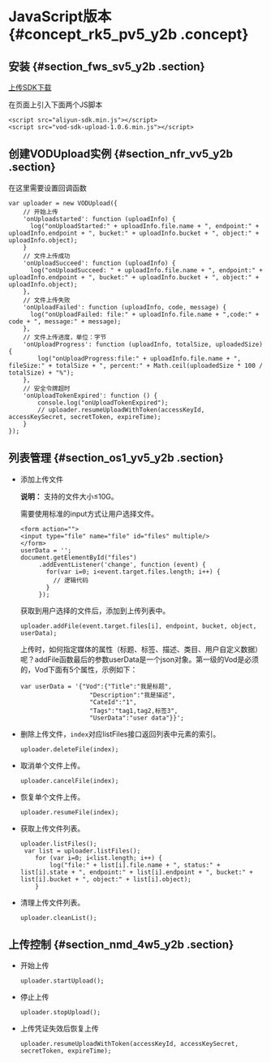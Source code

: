 # JavaScript版本 {#concept_rk5_pv5_y2b .concept}

## 安装 {#section_fws_sv5_y2b .section}

[上传SDK下载](intl.zh-CN/SDK参考/上传SDK/上传SDK下载.md#)

在页面上引入下面两个JS脚本

```
<script src="aliyun-sdk.min.js"></script>
<script src="vod-sdk-upload-1.0.6.min.js"></script>
```

## 创建VODUpload实例 {#section_nfr_vv5_y2b .section}

在这里需要设置回调函数

```
var uploader = new VODUpload({
    // 开始上传
    'onUploadstarted': function (uploadInfo) {
      log("onUploadStarted:" + uploadInfo.file.name + ", endpoint:" + uploadInfo.endpoint + ", bucket:" + uploadInfo.bucket + ", object:" + uploadInfo.object);
    }
    // 文件上传成功
    'onUploadSucceed': function (uploadInfo) {
      log("onUploadSucceed: " + uploadInfo.file.name + ", endpoint:" + uploadInfo.endpoint + ", bucket:" + uploadInfo.bucket + ", object:" + uploadInfo.object);
    },
    // 文件上传失败
    'onUploadFailed': function (uploadInfo, code, message) {
      log("onUploadFailed: file:" + uploadInfo.file.name + ",code:" + code + ", message:" + message);
    },
    // 文件上传进度，单位：字节
    'onUploadProgress': function (uploadInfo, totalSize, uploadedSize) {
        log("onUploadProgress:file:" + uploadInfo.file.name + ", fileSize:" + totalSize + ", percent:" + Math.ceil(uploadedSize * 100 / totalSize) + "%");
    },
    // 安全令牌超时
    'onUploadTokenExpired': function () {
        console.log("onUploadTokenExpired");
        // uploader.resumeUploadWithToken(accessKeyId, accessKeySecret, secretToken, expireTime);
    }
});
```

## 列表管理 {#section_os1_yv5_y2b .section}

-   添加上传文件

    **说明：** 支持的文件大小≤10G。

    需要使用标准的input方式让用户选择文件。

    ```
    <form action="">
    <input type="file" name="file" id="files" multiple/>
    </form>
    userData = '';
    document.getElementById("files")
         .addEventListener('change', function (event) {
           for(var i=0; i<event.target.files.length; i++) {
             // 逻辑代码
           }
         });
    ```

    获取到用户选择的文件后，添加到上传列表中。

    ```
    uploader.addFile(event.target.files[i], endpoint, bucket, object, userData);
    ```

    上传时，如何指定媒体的属性（标题、标签、描述、类目、用户自定义数据）呢？addFile函数最后的参数userData是一个json对象。第一级的Vod是必须的，Vod下面有5个属性，示例如下：

    ```
    var userData = '{"Vod":{"Title":"我是标题",
                       "Description":"我是描述",
                       "CateId":"1",
                       "Tags":"tag1,tag2,标签3",
                       "UserData":"user data"}}';
    ```

-   删除上传文件，`index`对应listFiles接口返回列表中元素的索引。

    ```
    uploader.deleteFile(index);
    ```

-   取消单个文件上传。

    ```
    uploader.cancelFile(index);
    ```

-   恢复单个文件上传。

    ```
    uploader.resumeFile(index);
    ```

-   获取上传文件列表。

    ```
    uploader.listFiles();
     var list = uploader.listFiles();
        for (var i=0; i<list.length; i++) {
            log("file:" + list[i].file.name + ", status:" + list[i].state + ", endpoint:" + list[i].endpoint + ", bucket:" + list[i].bucket + ", object:" + list[i].object);
        }
    ```

-   清理上传文件列表。

    ```
    uploader.cleanList();
    ```


## 上传控制 {#section_nmd_4w5_y2b .section}

-   开始上传

    ```
    uploader.startUpload();
    ```

-   停止上传

    ```
    uploader.stopUpload();
    ```

-   上传凭证失效后恢复上传

    ```
    uploader.resumeUploadWithToken(accessKeyId, accessKeySecret, secretToken, expireTime);
    ```


